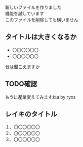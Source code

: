 新しいファイルを作りました  
機能を試しています  
このファイルを削除しても構いません

## タイトルは大きくなるか
- 〇〇〇〇〇〇
- 〇〇〇〇〇〇

音は聞こえますか

## TODO確認

もうに産業変えてみますねa by ryos

## レイキのタイトル
１、〇〇〇〇〇〇  
２、〇〇〇〇〇〇  
３、〇〇〇〇〇〇